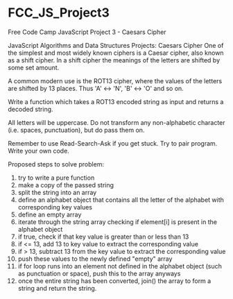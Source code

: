 # FCC_JS_Project3
Free Code Camp JavaScript Project 3 - Caesars Cipher

JavaScript Algorithms and Data Structures Projects: Caesars Cipher
One of the simplest and most widely known ciphers is a Caesar cipher, also known as a shift cipher. In a shift cipher the meanings of the letters are shifted by some set amount.

A common modern use is the ROT13 cipher, where the values of the letters are shifted by 13 places. Thus 'A' ↔ 'N', 'B' ↔ 'O' and so on.

Write a function which takes a ROT13 encoded string as input and returns a decoded string.

All letters will be uppercase. Do not transform any non-alphabetic character (i.e. spaces, punctuation), but do pass them on.

Remember to use Read-Search-Ask if you get stuck. Try to pair program. Write your own code.

Proposed steps to solve problem:
1. try to write a pure function 
2. make a copy of the passed string
3. split the string into an array
4. define an alphabet object that contains all the letter of the alphabet with corresponding key values
5. define an empty array 
6. iterate through the string array checking if element[i] is present in the alphabet object
7. if true, check if that key value is greater than or less than 13
8. if <= 13, add 13 to key value to extract the corresponding value
9. if > 13, subtract 13 from the key value to extract the corresponding value
10. push these values to the newly defined "empty" array
11. if for loop runs into an element not defined in the alphabet object (such as punctuation or space), push this to the array anyways
12. once the entire string has been converted, join() the array to form a string and return the string.
